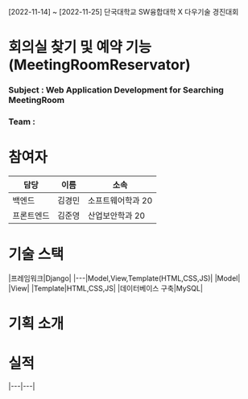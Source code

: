 
[2022-11-14] ~ [2022-11-25] 단국대학교 SW융합대학 X 다우기술 경진대회
# 회의실 찾기 및 예약 기능(MeetingRoomReservator)

### Subject : Web Application Development for Searching MeetingRoom 
### Team :


# 참여자

|담당|이름|소속|
|---|---|---|
|백엔드|김경민|소프트웨어학과 20|
|프론트엔드|김준영|산업보안학과 20|



# 기술 스택
|프레임워크|Django|
|---|Model,View,Template(HTML,CSS,JS)|
|Model|
|View|
|Template|HTML,CSS,JS|
|데이터베이스 구축|MySQL|


# 기획 소개

# 실적
|---|---|

